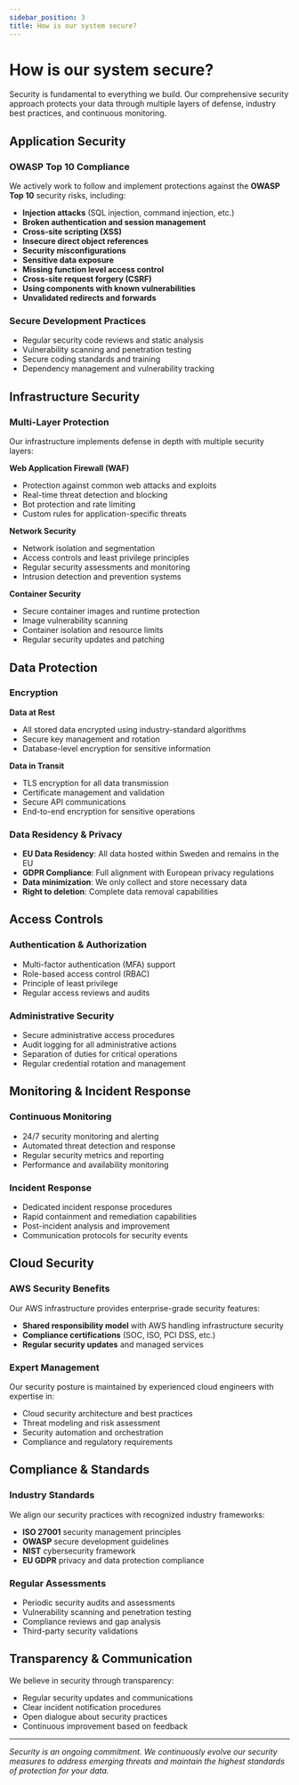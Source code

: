 ```yaml
---
sidebar_position: 3
title: How is our system secure?
---
```


# How is our system secure?

Security is fundamental to everything we build. Our comprehensive security approach protects your data through multiple layers of defense, industry best practices, and continuous monitoring.

## Application Security

### OWASP Top 10 Compliance
We actively work to follow and implement protections against the **OWASP Top 10** security risks, including:

- **Injection attacks** (SQL injection, command injection, etc.)
- **Broken authentication and session management**
- **Cross-site scripting (XSS)**
- **Insecure direct object references**
- **Security misconfigurations**
- **Sensitive data exposure**
- **Missing function level access control**
- **Cross-site request forgery (CSRF)**
- **Using components with known vulnerabilities**
- **Unvalidated redirects and forwards**

### Secure Development Practices
- Regular security code reviews and static analysis
- Vulnerability scanning and penetration testing
- Secure coding standards and training
- Dependency management and vulnerability tracking

## Infrastructure Security

### Multi-Layer Protection
Our infrastructure implements defense in depth with multiple security layers:

**Web Application Firewall (WAF)**
- Protection against common web attacks and exploits
- Real-time threat detection and blocking
- Bot protection and rate limiting
- Custom rules for application-specific threats

**Network Security**
- Network isolation and segmentation
- Access controls and least privilege principles
- Regular security assessments and monitoring
- Intrusion detection and prevention systems

**Container Security**
- Secure container images and runtime protection
- Image vulnerability scanning
- Container isolation and resource limits
- Regular security updates and patching

## Data Protection

### Encryption
**Data at Rest**
- All stored data encrypted using industry-standard algorithms
- Secure key management and rotation
- Database-level encryption for sensitive information

**Data in Transit**
- TLS encryption for all data transmission
- Certificate management and validation
- Secure API communications
- End-to-end encryption for sensitive operations

### Data Residency & Privacy
- **EU Data Residency**: All data hosted within Sweden and remains in the EU
- **GDPR Compliance**: Full alignment with European privacy regulations
- **Data minimization**: We only collect and store necessary data
- **Right to deletion**: Complete data removal capabilities

## Access Controls

### Authentication & Authorization
- Multi-factor authentication (MFA) support
- Role-based access control (RBAC)
- Principle of least privilege
- Regular access reviews and audits

### Administrative Security
- Secure administrative access procedures
- Audit logging for all administrative actions
- Separation of duties for critical operations
- Regular credential rotation and management

## Monitoring & Incident Response

### Continuous Monitoring
- 24/7 security monitoring and alerting
- Automated threat detection and response
- Regular security metrics and reporting
- Performance and availability monitoring

### Incident Response
- Dedicated incident response procedures
- Rapid containment and remediation capabilities
- Post-incident analysis and improvement
- Communication protocols for security events

## Cloud Security

### AWS Security Benefits
Our AWS infrastructure provides enterprise-grade security features:
- **Shared responsibility model** with AWS handling infrastructure security
- **Compliance certifications** (SOC, ISO, PCI DSS, etc.)
- **Regular security updates** and managed services

### Expert Management
Our security posture is maintained by experienced cloud engineers with expertise in:
- Cloud security architecture and best practices
- Threat modeling and risk assessment
- Security automation and orchestration
- Compliance and regulatory requirements

## Compliance & Standards

### Industry Standards
We align our security practices with recognized industry frameworks:
- **ISO 27001** security management principles
- **OWASP** secure development guidelines
- **NIST** cybersecurity framework
- **EU GDPR** privacy and data protection compliance

### Regular Assessments
- Periodic security audits and assessments
- Vulnerability scanning and penetration testing
- Compliance reviews and gap analysis
- Third-party security validations

## Transparency & Communication

We believe in security through transparency:
- Regular security updates and communications
- Clear incident notification procedures
- Open dialogue about security practices
- Continuous improvement based on feedback

---

*Security is an ongoing commitment. We continuously evolve our security measures to address emerging threats and maintain the highest standards of protection for your data.*
